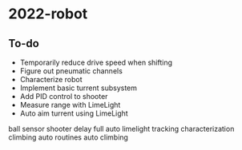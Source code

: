 # 2022-robot

## To-do
- Temporarily reduce drive speed when shifting
- Figure out pneumatic channels
- Characterize robot
- Implement basic turrent subsystem
- Add PID control to shooter
- Measure range with LimeLight
- Auto aim turrent using LimeLight

ball sensor
	shooter delay full auto
limelight tracking
characterization
climbing
auto routines
auto climbing
